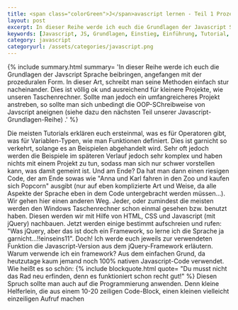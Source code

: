 ```yaml
---
title: <span class="colorGreen">J</span>avascript lernen - Teil 1 Prozeduraler Code
layout: post
excerpt: In dieser Reihe werde ich euch die Grundlagen der Javascript Sprache beibringen, angefangen mit der prozeduralen Form.
keywords: [Javascript, JS, Grundlagen, Einstieg, Einführung, Tutorial, Taschenrechner]
category: javascript
categoryurl: /assets/categories/javascript.png
---
```

{% include summary.html summary= 'In dieser Reihe werde ich euch die Grundlagen der Javscript Sprache beibringen, angefangen mit der prozeduralen Form. In dieser Art, schreibt man seine Methoden einfach stur nacheinander. Dies ist völlig ok und ausreichend für kleinere Projekte, wie unseren Taschenrechner. Sollte man jedoch ein umfangreicheres Projekt anstreben, so sollte man sich unbedingt die OOP-SChreibweise von Javscript aneignen (siehe dazu den nächsten Teil unserer Javascript-Grundlagen-Reihe) .' %}

Die meisten Tutorials erklären euch ersteinmal, was es für Operatoren gibt, was für Variablen-Typen, wie man Funktionen definiert. Dies ist garnicht so verkehrt, solange es an Beispielen abgehandelt wird. Sehr oft jedoch werden die Beispiele im späteren Verlauf jedoch sehr komplex und haben nichts mit einem Projekt zu tun, sodass man sich nur schwer vorstellen kann, was damit gemeint ist. Und am Ende? Da hat man dann einen riesigen Code, der am Ende sowas wie "Anna und Karl fahren in den Zoo und kaufen sich Popcorn" ausgibt (nur auf eben komplizierte Art und Weise, da alle Aspekte der Sprache eben in dem Code untergebracht werden müssen...). </br>
Wir gehen hier einen anderen Weg. Jeder, oder zumindest die meisten werden den Windows Taschenrechner schon einmal gesehen bzw. benutzt haben. Diesen werden wir mit Hilfe von HTML, CSS und Javascript (mit jQuery) nachbauen. Jetzt werden einige bestimmt aufschreien und rufen: "Was jQuery, aber das ist doch ein Framework, so lerne ich die Sprache ja garnicht...!!einseins11". Doch! Ich werde euch jeweils zur verwendeten Funktion die Javascript-Version aus dem jQuery-Framework erläutern. Warum verwende ich ein framework? Aus dem einfachen Grund, da heutzutage kaum jemand noch 100% nativen Javascript-Code verwendet. Wie heißt es so schön:
{% include blockquote.html quote= "Du musst nicht das Rad neu erfinden, denn es funktioniert schon recht gut!" %}
Diesen Spruch sollte man auch auf die Programmierung anwenden. Denn kleine Helferlein, die aus einem 10-20 zeiligen Code-Block, einen kleinen vielleicht einzeiligen Aufruf machen

